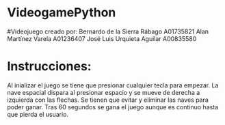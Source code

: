 # VideogamePython

#Videojuego creado por: 
Bernardo de la Sierra Rábago A01735821 
Alan Martínez Varela A01236407
José Luis Urquieta Aguilar A00835580

# Instrucciones:
Al inializar el juego se tiene que presionar cualquier tecla para empezar.
La nave espacial dispara al presionar espacio y se mueve de derecha a izquierda con las flechas.
Se tienen que evitar y eliminar las naves para poder ganar.
Tras 60 segundos se gana el juego aunque es continuo hasta que pierda el usuario.
